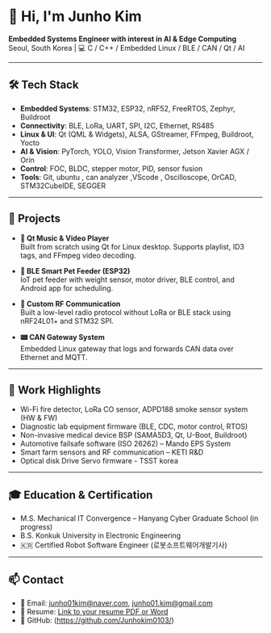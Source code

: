 # 👋 Hi, I'm Junho Kim

**Embedded Systems Engineer with interest in AI & Edge Computing**  
Seoul, South Korea | 💻 C / C++ / Embedded Linux / BLE / CAN / Qt / AI

---

## 🛠️ Tech Stack  
- **Embedded Systems**: STM32, ESP32, nRF52, FreeRTOS, Zephyr, Buildroot  
- **Connectivity**: BLE, LoRa, UART, SPI, I2C, Ethernet, RS485  
- **Linux & UI**: Qt (QML & Widgets), ALSA, GStreamer, FFmpeg, Buildroot, Yocto  
- **AI & Vision**: PyTorch, YOLO, Vision Transformer, Jetson Xavier AGX / Orin  
- **Control**: FOC, BLDC, stepper motor, PID, sensor fusion  
- **Tools**: Git, ubuntu , can analyzer ,VScode , Oscilloscope, OrCAD, STM32CubeIDE, SEGGER

---

## 🚀 Projects

- **🎵 Qt Music & Video Player**  
  Built from scratch using Qt for Linux desktop. Supports playlist, ID3 tags, and FFmpeg video decoding.

- **🐶 BLE Smart Pet Feeder (ESP32)**  
  IoT pet feeder with weight sensor, motor driver, BLE control, and Android app for scheduling.

- **📡 Custom RF Communication**  
  Built a low-level radio protocol without LoRa or BLE stack using nRF24L01+ and STM32 SPI.

- **📟 CAN Gateway System**  
  Embedded Linux gateway that logs and forwards CAN data over Ethernet and MQTT.

---

## 💼 Work Highlights

- Wi-Fi fire detector, LoRa CO sensor, ADPD188 smoke sensor system (HW & FW)  
- Diagnostic lab equipment firmware (BLE, CDC, motor control, RTOS)  
- Non-invasive medical device BSP (SAMA5D3, Qt, U-Boot, Buildroot)  
- Automotive failsafe software (ISO 26262) – Mando EPS System  
- Smart farm sensors and RF communication – KETI R&D
- Optical disk Drive Servo firmware - TSST korea
---

## 🎓 Education & Certification

- M.S. Mechanical IT Convergence – Hanyang Cyber Graduate School (in progress)  
- B.S. Konkuk University in Electronic Engineering  
- 🇰🇷 Certified Robot Software Engineer (로봇소프트웨어개발기사)

---

## 📫 Contact  
- 📧 Email: junho01kim@naver.com, junho01.kim@gmail.com  
- 💼 Resume: [Link to your resume PDF or Word](#)  
- 🐙 GitHub: (https://github.com/Junhokim0103/)





